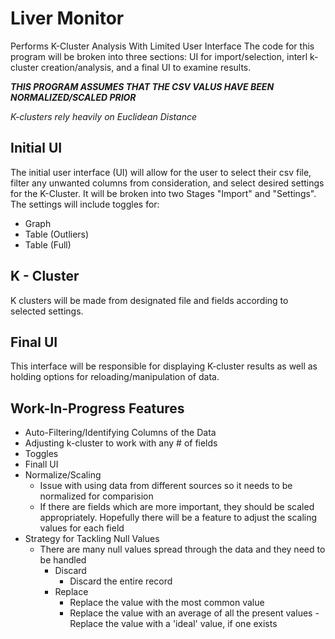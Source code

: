 # Liver Monitor
 Performs K-Cluster Analysis With Limited User Interface
 The code for this program will be broken into three sections: UI for import/selection, interl k-cluster creation/analysis, and a final UI to examine results.

***THIS PROGRAM ASSUMES THAT THE CSV VALUS HAVE BEEN NORMALIZED/SCALED PRIOR*** 
 
 *K-clusters rely heavily on Euclidean Distance*
 ## Initial UI
  The initial user interface (UI) will allow for the user to select their csv file, filter any unwanted columns from consideration, and select desired settings for the K-Cluster.
  It will be broken into two Stages "Import" and "Settings".
  The settings will include toggles for: 
  - Graph 
  - Table (Outliers) 
  - Table (Full)
  
 ## K - Cluster
  K clusters will be made from designated file and fields according to selected settings.
 
 ## Final UI
  This interface will be responsible for displaying K-cluster results as well as holding options for reloading/manipulation of data.
  
 ## Work-In-Progress Features
- Auto-Filtering/Identifying Columns of the Data
- Adjusting k-cluster to work with any # of fields
- Toggles
- Finall UI
- Normalize/Scaling
  - Issue with using data from different sources so it needs to be normalized for comparision
  - If there are fields which are more important, they should be scaled appropriately. Hopefully there will be a feature to  adjust the scaling values for each field
- Strategy for Tackling Null Values
  - There are many null values spread through the data and they need to be handled 
	 - Discard
		  - Discard the entire record
	 - Replace
		  - Replace the value with the most common value 
		  - Replace the value with an average of all the present values
                  - Replace the value with a 'ideal' value, if one exists
